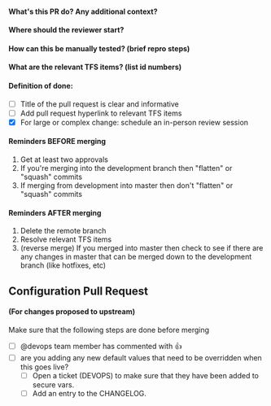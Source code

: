 
#### What's this PR do? Any additional context?

#### Where should the reviewer start?

#### How can this be manually tested? (brief repro steps)

#### What are the relevant TFS items? (list id numbers)

#### Definition of done:
- [ ] Title of the pull request is clear and informative
- [ ] Add pull request hyperlink to relevant TFS items
- [x] For large or complex change: schedule an in-person review session

[//]: # ( todo: Is there appropriate test coverage? )
[//]: # ( todo: Does this PR require a new Selenium test? )
[//]: # ( todo: Is there appropriate logging/monitoring included? )

#### Reminders BEFORE merging
1. Get at least two approvals
1. If you're merging into the development branch then "flatten" or "squash" commits
1. If merging from development into master then don't "flatten" or "squash" commits

#### Reminders AFTER merging
1. Delete the remote branch
1. Resolve relevant TFS items
1. (reverse merge) If you merged into master then check to see if there are any changes in master that can be merged down to the development branch (like hotfixes, etc)

[//]: # ( todo: If you merged into development branch then verify change in our "rolling deployment" environment. Then notify stakeholders interested in or involved with the change )


[//]: # ( fyi: This content was heavily inspired by )
[//]: # ( 1 Our team's policies and processes )
[//]: # ( 3 https://github.com/sprintly/sprint.ly-culture/blob/master/pr-template.md )
[//]: # ( 4 The book "The Checklist Manifesto: How to Get Things Right" by Atul Gawande )
[//]: # ( 5 https://github.com/Azure/azure-event-hubs/blob/master/.github/PULL_REQUEST_TEMPLATE.md )


Configuration Pull Request
---
#### (For changes proposed to upstream)
Make sure that the following steps are done before merging

  - [ ] @devops team member has commented with :+1:
  - [ ] are you adding any new default values that need to be overridden when this goes live?  
    - [ ] Open a ticket (DEVOPS) to make sure that they have been added to secure vars.
    - [ ] Add an entry to the CHANGELOG.
